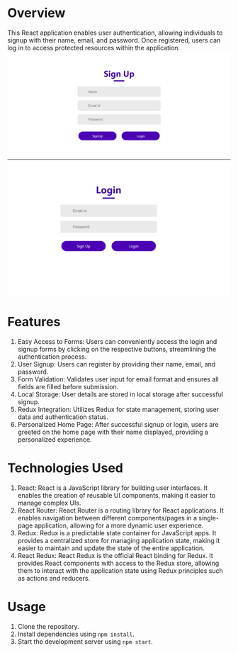 # Overview
This React application enables user authentication, allowing individuals to signup with their name, email, and password. Once registered, users can log in to access protected resources within the application.
![Signup Page](./images/Screenshot%20(413).png)
![Login Page](./images/Screenshot%20(414).png)


# Features
1. Easy Access to Forms: Users can conveniently access the login and signup forms by clicking on the respective buttons, streamlining the authentication process.
2. User Signup: Users can register by providing their name, email, and password.
3. Form Validation: Validates user input for email format and ensures all fields are filled before submission.
4.  Local Storage: User details are stored in local storage after successful signup.
5. Redux Integration: Utilizes Redux for state management, storing user data and authentication status.
6. Personalized Home Page: After successful signup or login, users are greeted on the home page with their name displayed, providing a personalized experience.

# Technologies Used
1. React: React is a JavaScript library for building user interfaces. It enables the creation of reusable UI components, making it easier to manage complex UIs.
2. React Router: React Router is a routing library for React applications. It enables navigation between different components/pages in a single-page application, allowing for a more dynamic user experience.
3. Redux: Redux is a predictable state container for JavaScript apps. It provides a centralized store for managing application state, making it easier to maintain and update the state of the entire application.
4. React Redux: React Redux is the official React binding for Redux. It provides React components with access to the Redux store, allowing them to interact with the application state using Redux principles such as actions and reducers.

# Usage
1. Clone the repository.
2. Install dependencies using `npm install`.
2. Start the development server using `npm start`.

